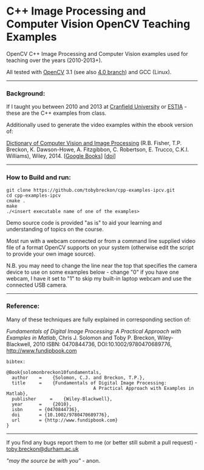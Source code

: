 # C++ Image Processing and Computer Vision OpenCV Teaching Examples

OpenCV C++ Image Processing and Computer Vision examples used for teaching over the years (2010-2013+).

All tested with [OpenCV](http://www.opencv.org) 3.1 (see also [4.0 branch](https://github.com/tobybreckon/cpp-examples-ipcv/tree/opencv4)) and GCC (Linux).

---

### Background:

If I taught you between 2010 and 2013 at [Cranfield University](http://www.cranfield.ac.uk) or [ESTIA](http://www.estia.fr) - these are the C++ examples from class.

Additionally used to generate the video examples within the ebook version of:

[Dictionary of Computer Vision and Image Processing](http://dx.doi.org/10.1002/9781119286462) (R.B. Fisher, T.P. Breckon, K. Dawson-Howe, A. Fitzgibbon, C. Robertson, E. Trucco, C.K.I. Williams), Wiley, 2014.
[[Google Books](http://books.google.co.uk/books?id=TaEQAgAAQBAJ&lpg=PP1&dq=isbn%3A1118706811&pg=PP1v=onepage&q&f=false)] [[doi](http://dx.doi.org/10.1002/9781119286462)]

---

### How to Build and run:

```
git clone https://github.com/tobybreckon/cpp-examples-ipcv.git
cd cpp-examples-ipcv
cmake .
make
./<insert executable name of one of the examples>
```

Demo source code is provided "as is" to aid your learning and understanding of topics on the course.

Most run with a webcam connected or from a command line supplied video file of a format OpenCV supports on your system (otherwise edit the script to provide your own image source).

N.B. you may need to change the line near the top that specifies the camera device to use on some examples below - change "0" if you have one webcam, I have it set to "1" to skip my built-in laptop webcam and use the connected USB camera.

---

### Reference:

Many of these techniques are fully explained in corresponding section of:

_Fundamentals of Digital Image Processing: A Practical Approach with Examples in Matlab_,
Chris J. Solomon and Toby P. Breckon, Wiley-Blackwell, 2010
ISBN: 0470844736, DOI:10.1002/9780470689776, http://www.fundipbook.com

```
bibtex:

@Book{solomonbreckon10fundamentals,
  author 	= 	 {Solomon, C.J. and Breckon, T.P.},
  title 	= 	 {Fundamentals of Digital Image Processing:
                                A Practical Approach with Examples in Matlab},
  publisher 	= 	 {Wiley-Blackwell},
  year 		= 	 {2010},
  isbn 		= {0470844736},
  doi 		= {10.1002/9780470689776},
  url 		= {http://www.fundipbook.com}
}
```

---

If you find any bugs report them to me (or better still submit a pull request) - toby.breckon@durham.ac.uk

_"may the source be with you"_ - anon.
